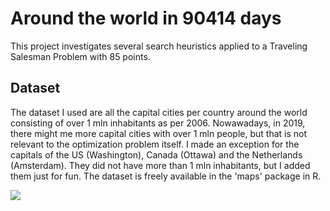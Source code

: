 # Around the world in 90414 days
This project investigates several search heuristics applied to a Traveling Salesman Problem with 85 points. 

## Dataset
The dataset I used are all the capital cities per country around the world consisting of over 1 mln inhabitants as per 2006. Nowawadays, in 2019, there might me more capital cities with over 1 mln people, but that is not relevant to the optimization problem itself. I made an exception for the capitals of the US (Washington), Canada (Ottawa) and the Netherlands (Amsterdam). They did not have more than 1 mln inhabitants, but I added them just for fun. The dataset is freely available in the 'maps' package in R. 



![](NN2OptRep1nCities85.gif)
